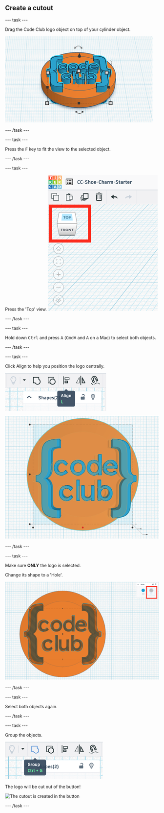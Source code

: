## Create a cutout

--- task ---

Drag the Code Club logo object on top of your cylinder object. 

![The Code Club logo located in the same place as the cylinder](images/cc-on-cylinder.png)

--- /task ---

--- task ---

Press the <kbd>F</kbd> key to fit the view to the selected object.

--- /task ---

--- task ---

Press the 'Top' view.
![The Top View button](images/top-view.png)

--- /task ---

--- task ---

Hold down <kbd>Ctrl</kbd> and press <kbd>A</kbd> (<kbd>Cmd⌘</kbd> and <kbd>A</kbd> on a Mac) to select both objects.

--- /task ---

--- task ---

Click Align to help you position the logo centrally.

![The align tool](images/align.png)

![The logo positioned centrally.](images/aligning.png)

--- /task ---

--- task ---

Make sure **ONLY** the logo is selected.

Change its shape to a 'Hole'.

![The Hole option in the Shape menu](images/hole.png)

--- /task ---

--- task ---

Select both objects again.

--- /task ---

--- task ---

Group the objects.

![The group tool](images/group.png)

The logo will be cut out of the button!

![The cutout is created in the button](images/cutout.jpg)

--- /task ---